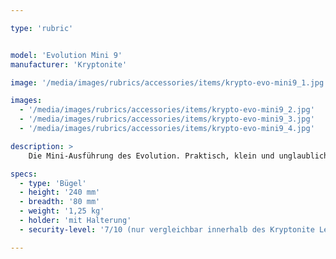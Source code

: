 ```yaml
---

type: 'rubric'


model: 'Evolution Mini 9'
manufacturer: 'Kryptonite'

image: '/media/images/rubrics/accessories/items/krypto-evo-mini9_1.jpg'

images:
  - '/media/images/rubrics/accessories/items/krypto-evo-mini9_2.jpg'
  - '/media/images/rubrics/accessories/items/krypto-evo-mini9_3.jpg'
  - '/media/images/rubrics/accessories/items/krypto-evo-mini9_4.jpg'

description: >
    Die Mini-Ausführung des Evolution. Praktisch, klein und unglaublich stark. Schmal genug für die Hosentasche. Inklusive FlexFrame Schlosshalterung und doppeltem Schließmechanismus, extrem widerstandsfähig. Dazu 3 Schlüssel, einer davon mit integrierter Beleuchtung. 13mm gehärteter Kryptonium™ Spezialstahl, wetterfester Vinylüberzug gegen Beschädigungen. Ein verstärktes Hochsicherheits-Scheibenzylinderschloss bietet Sicherheit gegen Aufbohren und Picking, ein zweiwand-Querbügel mit doppeltem Schließmechanismus gibt zusätzliche Sicherheit.

specs: 
  - type: 'Bügel'
  - height: '240 mm'
  - breadth: '80 mm'
  - weight: '1,25 kg'
  - holder: 'mit Halterung'
  - security-level: '7/10 (nur vergleichbar innerhalb des Kryptonite Level-Systems)'

---
```


